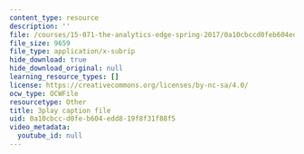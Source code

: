 ```yaml
---
content_type: resource
description: ''
file: /courses/15-071-the-analytics-edge-spring-2017/0a10cbccd0feb604edd819f8f31f88f5_dgjhoPD1FA0.srt
file_size: 9659
file_type: application/x-subrip
hide_download: true
hide_download_original: null
learning_resource_types: []
license: https://creativecommons.org/licenses/by-nc-sa/4.0/
ocw_type: OCWFile
resourcetype: Other
title: 3play caption file
uid: 0a10cbcc-d0fe-b604-edd8-19f8f31f88f5
video_metadata:
  youtube_id: null
---
```

